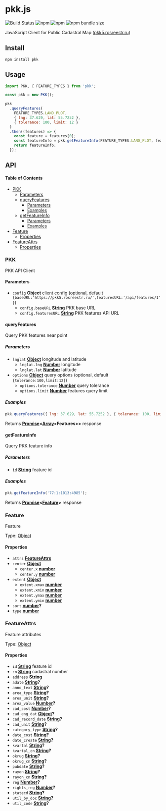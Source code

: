 # pkk.js

[![Build Status](https://img.shields.io/circleci/project/github/stepankuzmin/pkk.js.svg?style=popout)](https://circleci.com/gh/stepankuzmin/pkk.js)
![npm](https://img.shields.io/npm/v/pkk)
![npm](https://img.shields.io/npm/dt/pkk)
![npm bundle size](https://img.shields.io/bundlephobia/minzip/pkk)

JavaScript Client for Public Cadastral Map ([pkk5.rosreestr.ru](https://pkk5.rosreestr.ru))

## Install

```shell
npm install pkk
```

## Usage

```js
import PKK, { FEATURE_TYPES } from 'pkk';

const pkk = new PKK();

pkk
  .queryFeatures(
    FEATURE_TYPES.LAND_PLOT,
    { lng: 37.629, lat: 55.7252 },
    { tolerance: 100, limit: 12 }
  )
  .then((features) => {
    const feature = features[0];
    const featureInfo = pkk.getFeatureInfo(FEATURE_TYPES.LAND_PLOT, feature.attrs.id);
    return featureInfo;
  });
```

## API

<!-- Generated by documentation.js. Update this documentation by updating the source code. -->

#### Table of Contents

- [PKK](#pkk)
  - [Parameters](#parameters)
  - [queryFeatures](#queryfeatures)
    - [Parameters](#parameters-1)
    - [Examples](#examples)
  - [getFeatureInfo](#getfeatureinfo)
    - [Parameters](#parameters-2)
    - [Examples](#examples-1)
- [Feature](#feature)
  - [Properties](#properties)
- [FeatureAttrs](#featureattrs)
  - [Properties](#properties-1)

### PKK

PKK API Client

#### Parameters

- `config` **[Object](https://developer.mozilla.org/docs/Web/JavaScript/Reference/Global_Objects/Object)** client config (optional, default `{baseURL:'https://pkk5.rosreestr.ru/',featuresURL:'/api/features/1'}`)
  - `config.baseURL` **[String](https://developer.mozilla.org/docs/Web/JavaScript/Reference/Global_Objects/String)** PKK base URL
  - `config.featuresURL` **[String](https://developer.mozilla.org/docs/Web/JavaScript/Reference/Global_Objects/String)** PKK features API URL

#### queryFeatures

Query PKK features near point

##### Parameters

- `lnglat` **[Object](https://developer.mozilla.org/docs/Web/JavaScript/Reference/Global_Objects/Object)** longitude and latitude
  - `lnglat.lng` **[Number](https://developer.mozilla.org/docs/Web/JavaScript/Reference/Global_Objects/Number)** longitude
  - `lnglat.lat` **[Number](https://developer.mozilla.org/docs/Web/JavaScript/Reference/Global_Objects/Number)** latitude
- `options` **[Object](https://developer.mozilla.org/docs/Web/JavaScript/Reference/Global_Objects/Object)** query options (optional, default `{tolerance:100,limit:12}`)
  - `options.tolerance` **[Number](https://developer.mozilla.org/docs/Web/JavaScript/Reference/Global_Objects/Number)** query tolerance
  - `options.limit` **[Number](https://developer.mozilla.org/docs/Web/JavaScript/Reference/Global_Objects/Number)** features query limit

##### Examples

```javascript
pkk.queryFeatures({ lng: 37.629, lat: 55.7252 }, { tolerance: 100, limit: 12 });
```

Returns **[Promise](https://developer.mozilla.org/docs/Web/JavaScript/Reference/Global_Objects/Promise)&lt;[Array](https://developer.mozilla.org/docs/Web/JavaScript/Reference/Global_Objects/Array)&lt;Features>>** response

#### getFeatureInfo

Query PKK feature info

##### Parameters

- `id` **[String](https://developer.mozilla.org/docs/Web/JavaScript/Reference/Global_Objects/String)** feature id

##### Examples

```javascript
pkk.getFeatureInfo('77:1:1013:4985');
```

Returns **[Promise](https://developer.mozilla.org/docs/Web/JavaScript/Reference/Global_Objects/Promise)&lt;[Feature](#feature)>** response

### Feature

Feature

Type: [Object](https://developer.mozilla.org/docs/Web/JavaScript/Reference/Global_Objects/Object)

#### Properties

- `attrs` **[FeatureAttrs](#featureattrs)**
- `center` **[Object](https://developer.mozilla.org/docs/Web/JavaScript/Reference/Global_Objects/Object)**
  - `center.x` **[number](https://developer.mozilla.org/docs/Web/JavaScript/Reference/Global_Objects/Number)**
  - `center.y` **[number](https://developer.mozilla.org/docs/Web/JavaScript/Reference/Global_Objects/Number)**
- `extent` **[Object](https://developer.mozilla.org/docs/Web/JavaScript/Reference/Global_Objects/Object)**
  - `extent.xmax` **[number](https://developer.mozilla.org/docs/Web/JavaScript/Reference/Global_Objects/Number)**
  - `extent.xmin` **[number](https://developer.mozilla.org/docs/Web/JavaScript/Reference/Global_Objects/Number)**
  - `extent.ymax` **[number](https://developer.mozilla.org/docs/Web/JavaScript/Reference/Global_Objects/Number)**
  - `extent.ymin` **[number](https://developer.mozilla.org/docs/Web/JavaScript/Reference/Global_Objects/Number)**
- `sort` **[number](https://developer.mozilla.org/docs/Web/JavaScript/Reference/Global_Objects/Number)?**
- `type` **[number](https://developer.mozilla.org/docs/Web/JavaScript/Reference/Global_Objects/Number)**

### FeatureAttrs

Feature attributes

Type: [Object](https://developer.mozilla.org/docs/Web/JavaScript/Reference/Global_Objects/Object)

#### Properties

- `id` **[String](https://developer.mozilla.org/docs/Web/JavaScript/Reference/Global_Objects/String)** feature id
- `cn` **[String](https://developer.mozilla.org/docs/Web/JavaScript/Reference/Global_Objects/String)** cadastral number
- `address` **[String](https://developer.mozilla.org/docs/Web/JavaScript/Reference/Global_Objects/String)**
- `adate` **[String](https://developer.mozilla.org/docs/Web/JavaScript/Reference/Global_Objects/String)?**
- `anno_text` **[String](https://developer.mozilla.org/docs/Web/JavaScript/Reference/Global_Objects/String)?**
- `area_type` **[String](https://developer.mozilla.org/docs/Web/JavaScript/Reference/Global_Objects/String)?**
- `area_unit` **[String](https://developer.mozilla.org/docs/Web/JavaScript/Reference/Global_Objects/String)?**
- `area_value` **[Number](https://developer.mozilla.org/docs/Web/JavaScript/Reference/Global_Objects/Number)?**
- `cad_cost` **[Number](https://developer.mozilla.org/docs/Web/JavaScript/Reference/Global_Objects/Number)?**
- `cad_eng_dat` **[Object](https://developer.mozilla.org/docs/Web/JavaScript/Reference/Global_Objects/Object)?**
- `cad_record_date` **[String](https://developer.mozilla.org/docs/Web/JavaScript/Reference/Global_Objects/String)?**
- `cad_unit` **[String](https://developer.mozilla.org/docs/Web/JavaScript/Reference/Global_Objects/String)?**
- `category_type` **[String](https://developer.mozilla.org/docs/Web/JavaScript/Reference/Global_Objects/String)?**
- `date_cost` **[String](https://developer.mozilla.org/docs/Web/JavaScript/Reference/Global_Objects/String)?**
- `date_create` **[String](https://developer.mozilla.org/docs/Web/JavaScript/Reference/Global_Objects/String)?**
- `kvartal` **[String](https://developer.mozilla.org/docs/Web/JavaScript/Reference/Global_Objects/String)?**
- `kvartal_cn` **[String](https://developer.mozilla.org/docs/Web/JavaScript/Reference/Global_Objects/String)?**
- `okrug` **[String](https://developer.mozilla.org/docs/Web/JavaScript/Reference/Global_Objects/String)?**
- `okrug_cn` **[String](https://developer.mozilla.org/docs/Web/JavaScript/Reference/Global_Objects/String)?**
- `pubdate` **[String](https://developer.mozilla.org/docs/Web/JavaScript/Reference/Global_Objects/String)?**
- `rayon` **[String](https://developer.mozilla.org/docs/Web/JavaScript/Reference/Global_Objects/String)?**
- `rayon_cn` **[String](https://developer.mozilla.org/docs/Web/JavaScript/Reference/Global_Objects/String)?**
- `reg` **[Number](https://developer.mozilla.org/docs/Web/JavaScript/Reference/Global_Objects/Number)?**
- `rights_reg` **[Number](https://developer.mozilla.org/docs/Web/JavaScript/Reference/Global_Objects/Number)?**
- `statecd` **[String](https://developer.mozilla.org/docs/Web/JavaScript/Reference/Global_Objects/String)?**
- `util_by_doc` **[String](https://developer.mozilla.org/docs/Web/JavaScript/Reference/Global_Objects/String)?**
- `util_code` **[String](https://developer.mozilla.org/docs/Web/JavaScript/Reference/Global_Objects/String)?**
